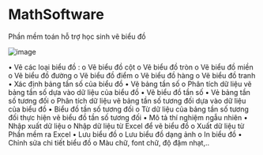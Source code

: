 # MathSoftware
Phần mềm toán hỗ trợ học sinh vẽ biểu đồ

![image](https://user-images.githubusercontent.com/65003197/170765516-5b42fd53-6a33-41bd-ba4f-3f3fb1b4897b.png)

•	Vẽ các loại biểu đồ :
    o	Vẽ biểu đồ cột
    o	Vẽ biểu  đồ tròn
    o	Vẽ biểu đồ miền
    o	Vẽ biểu đồ đường 
    o	Vẽ biểu đồ điểm
    o	Vẽ biểu đồ hàng
    o	Vẽ biểu đồ tranh
•	Xác định bảng tần số của biểu đồ
•	Vẽ bảng tần số
    o	Phân tích dữ liệu vẽ bảng tần số dựa vào dữ liệu của biểu đồ
•	Vẽ biểu đồ tần số
•	Vẻ bảng tần số tương đối
    o	Phân tích dữ liệu vẽ bảng tần số tương đối dựa vào dữ liệu của biểu đồ
•	Biểu đồ tần số tương đối
    o	Từ dữ liệu của bảng tần số tương đối thực hiện vẽ biểu đồ tần số tương đối
•	Mô tả thí nghiệm ngẫu nhiên
•	Nhập xuất dữ liệu
    o	Nhập dữ liệu từ Excel để vẽ biểu đồ
    o	Xuất dữ liệu từ Phần mềm ra Excel 
•	Lưu biểu đồ
    o	Lưu biểu đồ dạng ảnh
    o	In biểu đồ
•	Chỉnh sửa chi tiết biểu đồ
    o	Màu chữ, font chữ, độ đậm nhạt,..
